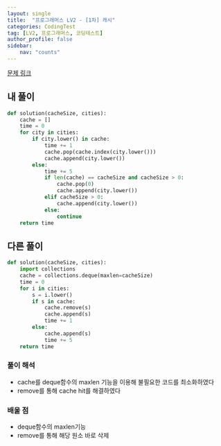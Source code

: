 ```yaml
---
layout: single
title:  "프로그래머스 LV2 - [1차] 캐시"
categories: CodingTest
tag: [LV2, 프로그래머스, 코딩테스트]
author_profile: false
sidebar: 
    nav: "counts"
---
```


[문제 링크](https://school.programmers.co.kr/learn/courses/30/lessons/17680)


## 내 풀이
```python
def solution(cacheSize, cities):
    cache = []
    time = 0
    for city in cities:
        if city.lower() in cache:
            time += 1
            cache.pop(cache.index(city.lower()))
            cache.append(city.lower())
        else:
            time += 5
            if len(cache) == cacheSize and cacheSize > 0:
                cache.pop(0)
                cache.append(city.lower())
            elif cacheSize > 0:
                cache.append(city.lower())
            else:
                continue
    return time               
```

## 다른 풀이
```python
def solution(cacheSize, cities):
    import collections
    cache = collections.deque(maxlen=cacheSize)
    time = 0
    for i in cities:
        s = i.lower()
        if s in cache:
            cache.remove(s)
            cache.append(s)
            time += 1
        else:
            cache.append(s)
            time += 5
    return time

```

### 풀이 해석
- cache를 deque함수의 maxlen 기능을 이용해
불필요한 코드를 최소화하였다
- remove를 통해 cache hit를 해결하였다

### 배울 점
- deque함수의 maxlen기능
- remove를 통해 해당 원소 바로 삭제
